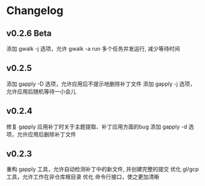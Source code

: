 # Changelog

## v0.2.6 Beta

添加 gwalk -j 选项，允许 gwalk -a run 多个任务并发运行, 减少等待时间

## v0.2.5

添加 gapply -D 选项，允许应用后不提示地删除补丁文件
添加 gapply -j 选项，允许应用后随机等待一小会儿

## v0.2.4

修复 gapply 应用补丁时关于主题提取、补丁应用方面的bug
添加 gapply -d 选项，允许应用后删除补丁文件

## v0.2.3

重构 gapply 工具，允许自动检测补丁中的新文件, 并创建完整的提交
优化 gl/gcp 工具，允许工作在非仓库根目录
优化 命令行接口，使之更加清晰
